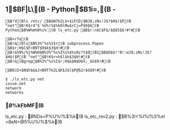 ## 1$BF|L\(B - Python$B1i=,(B -

    $B!V(Bls /etc/ $B$N7k2L$+$iFCDj$NJ8;zNs!J$?$H$($P(B "net"$B!K$r4^$`%U%!%$%k0lMw$rCj=P$9$k(B
    Python$B%W%m%0%i%`(B ls_etc.py $B$r:n$C$F$/$@$5$$!#!W(B
    
    $B>r7o(B
    $B!&(Bls$B%3%^%s%I$r(B subprocess.Popen $B$r;H$C$F<B9T$9$k$3$H!#(B
    $B!&%9%/%j%W%H$N%3%^%s%I%i%$%s0z?t$O(B1$B$D$G!"8!:wJ8;zNs!J$?$H$($P(B "net"$B!K$r<h$l$k$3$H!#(B
    $B!&(Bgrep$B%3%^%s%I$r;H$&$N$O6X;_$G$9!#(B
    
    $B0J2<$N$h$&$J<B9T7k2L$K$J$l$P@52r$G$9!#(B
    
    $ ./ls_etc.py net
    issue.net
    network
    networks

### $B%U%!%$%kFbMF(B
ls_etc.py : $B%3!<%I%l%S%e!<A0$NDs=P%U%!%$%k(B
ls_etc_rev2.py : $B%3!<%I%l%S%e!<8e$N=$@5%U%!%$%k(B
